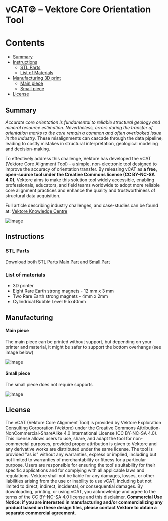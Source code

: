 # vCAT© – Vektore Core Orientation Tool
# Contents
- [Summary](#summary)
- [Instructions](#instructions)
  - [STL Parts](#stl-parts)
  - [List of Materials](#list-of-materials)
- [Manufacturing 3D print](#manufacturing)
  - [Main piece](#main-piece)
  - [Small piece](#small-piece)
- [License](#license)

## Summary
*Accurate core orientation is fundamental to reliable structural geology and mineral resource estimation. Nevertheless, errors during the transfer of orientation marks to the core remain a common and often overlooked issue in the industry.* These misalignments can cascade through the data pipeline, leading to costly mistakes in structural interpretation, geological modeling and decision-making.

To effectively address this challenge, Vektore has developed the vCAT (Vektore Core Alignment Tool) - a simple, non-electronic tool designed to improve the accuracy of orientation transfer. By releasing vCAT as **a free, open-source tool under the Creative Commons license (CC BY-NC-SA 4.0)**, Vektore aims to make this solution tool widely accessible, enabling professionals, educators, and field teams worldwide to adopt more reliable core alignment practices and enhance the quality and trustworthiness of structural data acquisition.

Full article describing industry challenges, and case-studies can be found at: [Vektore Knowledge Centre](https://vektore.com/knowledge-centre/)

![image](https://github.com/user-attachments/assets/3e5265b7-b6f1-43a9-8e7d-248e6f7c5f00)

## Instructions
### STL Parts
Download both STL Parts [Main Part](https://github.com/Vektore-Developers/vCAT/blob/048c04df757a4d2b3cc974fd2812fd42f269fa13/vCAT%20Main%20piece.stl) and [Small Part](https://github.com/Vektore-Developers/vCAT/blob/048c04df757a4d2b3cc974fd2812fd42f269fa13/vCAT%20Small%20piece.stl)

### List of materials
-	3D printer
-	Eight Rare Earth strong magnets - 12 mm x 3 mm
-	Two Rare Earth strong magnets - 4mm x 2mm
-	Cylindrical Bubble Level 9.5x40mm

## Manufacturing
#### Main piece
The main piece can be printed without support, but depending on your printer and material, it might be safer to support the bottom overhangs (see image below)

![image](https://github.com/user-attachments/assets/59301805-457e-444f-aba9-49874df79c48)

#### Small piece
The small piece does not require supports

![image](https://github.com/user-attachments/assets/187eb3d4-8b25-48cf-833d-2fc6b4aa3ed3)

## License
The vCAT (Vektore Core Alignment Tool) is provided by Vektore Exploration Consulting Corporation (Vektore) under the Creative Commons Attribution-NonCommercial-ShareAlike 4.0 International License (CC BY-NC-SA 4.0). This license allows users to use, share, and adapt the tool for non-commercial purposes, provided proper attribution is given to Vektore and any derivative works are distributed under the same license. The tool is provided "as is" without any warranties, express or implied, including but not limited to warranties of merchantability or fitness for a particular purpose. Users are responsible for ensuring the tool's suitability for their specific applications and for complying with all applicable laws and regulations. Vektore shall not be liable for any damages, losses, or other liabilities arising from the use or inability to use vCAT, including but not limited to direct, indirect, incidental, or consequential damages. By downloading, printing, or using vCAT, you acknowledge and agree to the terms of the [CC BY-NC-SA 4.0 license](https://creativecommons.org/licenses/by/4.0/legalcode) and this disclaimer. **Commercial Use Notice: if you are interested in manufacturing and/or commercializing any product based on these design files, please contact Vektore to obtain a separate commercial agreement.**

  
